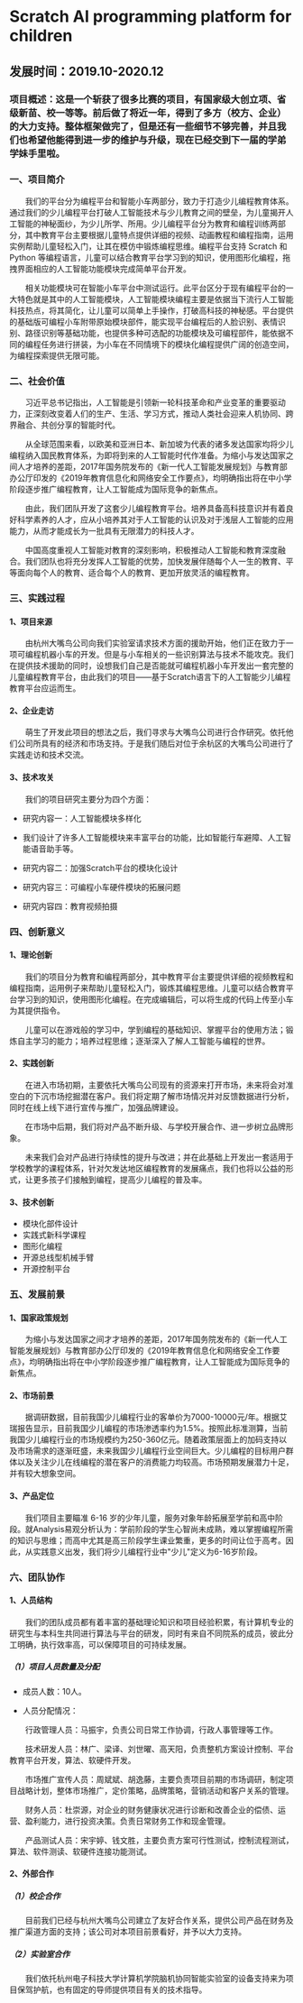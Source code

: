 # Scratch AI programming platform for children
## 发展时间：2019.10-2020.12
### 项目概述：这是一个斩获了很多比赛的项目，有国家级大创立项、省级新苗、校一等等。前后做了将近一年，得到了多方（校方、企业）的大力支持。整体框架做完了，但是还有一些细节不够完善，并且我们也希望他能得到进一步的维护与升级，现在已经交到下一届的学弟学妹手里啦。

### 一、项目简介　　

　　我们的平台分为编程平台和智能小车两部分，致力于打造少儿编程教育体系。通过我们的少儿编程平台打破人工智能技术与少儿教育之间的壁垒，为儿童揭开人工智能的神秘面纱，为少儿所学、所用。少儿编程平台分为教育和编程训练两部分，其中教育平台主要根据儿童特点提供详细的视频、动画教程和编程指南，运用实例帮助儿童轻松入门，让其在模仿中锻炼编程思维。编程平台支持 Scratch 和 Python 等编程语言，儿童可以结合教育平台学习到的知识，使用图形化编程，拖拽界面相应的人工智能功能模块完成简单平台开发。　　

　　相关功能模块可在智能小车平台中测试运行。此平台区分于现有编程平台的一大特色就是其中的人工智能模块，人工智能模块编程主要是依据当下流行人工智能科技热点，将其简化，让儿童可以简单上手操作，打破高科技的神秘感。平台提供的基础版可编程小车附带原始模块部件，能实现平台编程后的人脸识别、表情识别、路径识别等基础功能，也提供多种可选配的功能模块及可编程部件，能依据不同的编程任务进行拼装，为小车在不同情境下的模块化编程提供广阔的创造空间，为编程探索提供无限可能。　　

### 二、社会价值　　

　　习近平总书记指出，人工智能是引领新一轮科技革命和产业变革的重要驱动力，正深刻改变着人们的生产、生活、学习方式，推动人类社会迎来人机协同、跨界融合、共创分享的智能时代。　　

　　从全球范围来看，以欧美和亚洲⽇本、新加坡为代表的诸多发达国家均将少儿编程纳入国民教育体系，为即将到来的⼈⼯智能时代作准备。为缩⼩与发达国家之间人才培养的差距，2017年国务院发布的《新⼀代人工智能发展规划》与教育部办公厅印发的《2019年教育信息化和网络安全工作要点》，均明确指出将在中小学阶段逐步推广编程教育，让人工智能成为国际竞争的新焦点。　　

　　由此，我们团队开发了这套少儿编程教育平台。培养具备高科技意识并有着良好科学素养的人才，应从小培养其对于人工智能的认识及对于浅层人工智能的应用能力，从而才能成长为一批具有无限潜力的科技人才。　　

　　中国高度重视人工智能对教育的深刻影响，积极推动人工智能和教育深度融合。我们团队也将充分发挥人工智能的优势，加快发展伴随每个人一生的教育、平等面向每个人的教育、适合每个人的教育、更加开放灵活的编程教育。　　

### 三、实践过程　　

#### 1、项目来源　　

　　由杭州大嘴鸟公司向我们实验室请求技术方面的援助开始，他们正在致力于一项可编程机器小车的开发。但是与小车相关的一些识别算法与技术不能攻克。我们在提供技术援助的同时，设想我们自己是否能就可编程机器小车开发出一套完整的儿童编程教育平台，由此我们的项目——基于Scratch语言下的人工智能少儿编程教育平台应运而生。　　

#### 2、企业走访　　

　　萌生了开发此项目的想法之后，我们寻求与大嘴鸟公司进行合作研究。依托他们公司所具有的经济和市场支持。于是我们随后对位于余杭区的大嘴鸟公司进行了实践走访和技术交流。　　

#### 3、技术攻关　　

　　我们的项目研究主要分为四个方面：　　

* 研究内容一：人工智能模块多样化　　
  
* 我们设计了许多人工智能模块来丰富平台的功能，比如智能行车避障、人工智能语音助手等。　　
  
* 研究内容二：加强Scratch平台的模块化设计　　
  
* 研究内容三：可编程小车硬件模块的拓展问题　　
  
* 研究内容四：教育视频拍摄　　

### 四、创新意义　　

#### 1、理论创新　　

　　我们的项目分为教育和编程两部分，其中教育平台主要提供详细的视频教程和编程指南，运用例子来帮助儿童轻松入门，锻炼其编程思维。儿童可以结合教育平台学习到的知识，使用图形化编程。在完成编辑后，可以将生成的代码上传至小车为其提供指令。　　

　　儿童可以在游戏般的学习中，学到编程的基础知识、掌握平台的使用方法；锻炼自主学习的能⼒；培养过程思维；逐渐深入了解人工智能与编程的世界。　　

#### 2、实践创新　　

　　在进入市场初期，主要依托大嘴鸟公司现有的资源来打开市场，未来将会对准空白的下沉市场挖掘潜在客户。我们将定期了解市场情况并对反馈数据进行分析，同时在线上线下进行宣传与推广，加强品牌建设。　　

　　在市场中后期，我们将对产品不断升级、与学校开展合作、进⼀步树立品牌形象。　　

　　未来我们会对产品进行持续性的提升与改进；并在此基础上开发出⼀套适⽤于学校教学的课程体系，针对欠发达地区编程教育的发展痛点，我们也将以公益的形式，让更多孩子们接触到编程，提高少儿编程的普及率。　　

#### 3、技术创新　　

* 模块化部件设计
* 实践式新科学课程
* 图形化编程
* 开源总线型机械手臂
* 开源控制平台

### 五、发展前景　　

#### 1、国家政策规划　　

　　为缩小与发达国家之间才才培养的差距，2017年国务院发布的《新一代人工智能发展规划》与教育部办公厅印发的《2019年教育信息化和网络安全工作要点》，均明确指出将在中小学阶段逐步推广编程教育，让人工智能成为国际竞争的新焦点。　　

#### 2、市场前景　　

　　据调研数据，目前我国少儿编程行业的客单价为7000-10000元/年。根据艾瑞报告显示，目前我国少儿编程的市场渗透率约为1.5%。按照此标准测算，当前我国少儿编程行业的市场规模约为250-360亿元。随着政策层面上的加码支持以及市场需求的逐渐旺盛，未来我国少儿编程行业空间巨大。少儿编程的目标用户群体以及关注少儿在线编程的潜在客户的消费能力均较高。市场预期发展潜力十足，并有较大想象空间。　　

#### 3、产品定位　　

　　我们项目主要瞄准 6-16 岁的少年儿童，服务对象年龄拓展至学前和高中阶段。就Analysis易观分析认为：学前阶段的学生心智尚未成熟，难以掌握编程所需的知识与思维；而高中尤其是高三阶段学生课业繁重，更多的时间让位于高考。因此，从实践意义出发，我们将少儿编程行业中"少儿"定义为6-16岁阶段。　　

### 六、团队协作　　

#### 1、人员结构　　

　　我们的团队成员都有着丰富的基础理论知识和项目经验积累，有计算机专业的研究生与本科生共同进行算法与平台的研发，同时有来自不同院系的成员，彼此分工明确，执行效率高，可以保障项目的可持续发展。　　

##### （1）项目人员数量及分配　　

* 成员人数：10人。　　
  
* 人员分配情况：　　
  
　　行政管理人员：马振宇，负责公司日常工作协调，行政人事管理等工作。　　

　　技术研发人员：林广、梁译、刘世曜、高天阳，负责整机方案设计控制、平台教育平台开发，算法、软硬件开发。　　

　　市场推广宣传人员：周斌斌、胡逸藤，主要负责项目前期的市场调研，制定项目战略计划，整体市场推广，定价策略，品牌策略，营销活动和客户关系的管理。　　

　　财务人员：杜崇源，对企业的财务健康状况进行诊断和改善企业的偿债、运营、盈利能力，进行投资决策。负责日常财务工作和现金管理。　　

　　产品测试人员：宋宇婷、钱文胜，主要负责方案可行性测试，控制流程测试，算法、软件测读、软硬件连接功能测试。　　

#### 2、外部合作　　

##### （1）校企合作　　

　　目前我们已经与杭州大嘴鸟公司建立了友好合作关系，提供公司产品在财务及推广渠道方面的支持；该公司对本项目前景看好，并予以大力支持。　　

##### （2）实验室合作　　

　　我们依托杭州电子科技大学计算机学院脑机协同智能实验室的设备支持来为项目保驾护航，也有固定的导师提供项目有关的技术指导。
